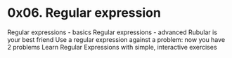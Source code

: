 # 0x06. Regular expression
Regular expressions - basics
Regular expressions - advanced
Rubular is your best friend
Use a regular expression against a problem: now you have 2 problems
Learn Regular Expressions with simple, interactive exercises

